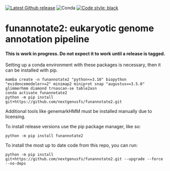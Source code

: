 [![Latest Github release](https://img.shields.io/github/release/nextgenusfs/funannotate2.svg)](https://github.com/nextgenusfs/funannotate2/releases/latest)
![Conda](https://img.shields.io/conda/dn/bioconda/funannotate2)
[![Code style: black](https://img.shields.io/badge/code%20style-black-000000.svg)](https://github.com/psf/black)

# funannotate2: eukaryotic genome annotation pipeline


#### This is work in progress. Do not expect it to work until a release is tagged.

Setting up a conda environment with these packages is necessary, then it can be installed with pip.

```shell
mamba create -n funannotate2 "python<=3.10" biopython "evidencemodeler>=2" minimap2 miniprot snap "augustus==3.5.0" glimmerhmm diamond trnascan-se table2asn
conda activate funannotate2
python -m pip install git+https://github.com/nextgenusfs/funannotate2.git
```

Additional tools like genemarkHMM must be installed manually due to licensing.

To install release versions use the pip package manager, like so:
```
python -m pip install funannotate2
```

To install the most up to date code from this repo, you can run:
```
python -m pip install git+https://github.com/nextgenusfs/funannotate2.git --upgrade --force --no-deps
```
